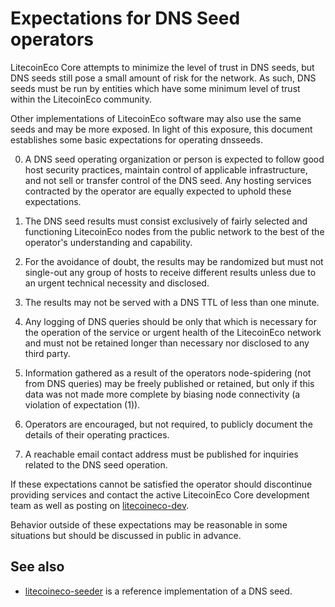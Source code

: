 Expectations for DNS Seed operators
====================================

LitecoinEco Core attempts to minimize the level of trust in DNS seeds,
but DNS seeds still pose a small amount of risk for the network.
As such, DNS seeds must be run by entities which have some minimum
level of trust within the LitecoinEco community.

Other implementations of LitecoinEco software may also use the same
seeds and may be more exposed. In light of this exposure, this
document establishes some basic expectations for operating dnsseeds.

0. A DNS seed operating organization or person is expected to follow good
host security practices, maintain control of applicable infrastructure,
and not sell or transfer control of the DNS seed. Any hosting services
contracted by the operator are equally expected to uphold these expectations.

1. The DNS seed results must consist exclusively of fairly selected and
functioning LitecoinEco nodes from the public network to the best of the
operator's understanding and capability.

2. For the avoidance of doubt, the results may be randomized but must not
single-out any group of hosts to receive different results unless due to an
urgent technical necessity and disclosed.

3. The results may not be served with a DNS TTL of less than one minute.

4. Any logging of DNS queries should be only that which is necessary
for the operation of the service or urgent health of the LitecoinEco
network and must not be retained longer than necessary nor disclosed
to any third party.

5. Information gathered as a result of the operators node-spidering
(not from DNS queries) may be freely published or retained, but only
if this data was not made more complete by biasing node connectivity
(a violation of expectation (1)).

6. Operators are encouraged, but not required, to publicly document the
details of their operating practices.

7. A reachable email contact address must be published for inquiries
related to the DNS seed operation.

If these expectations cannot be satisfied the operator should
discontinue providing services and contact the active LitecoinEco
Core development team as well as posting on
[litecoineco-dev](https://groups.google.com/forum/#!forum/litecoineco-dev).

Behavior outside of these expectations may be reasonable in some
situations but should be discussed in public in advance.

See also
----------
- [litecoineco-seeder](https://github.com/pooler/litecoineco-seeder) is a reference implementation of a DNS seed.
